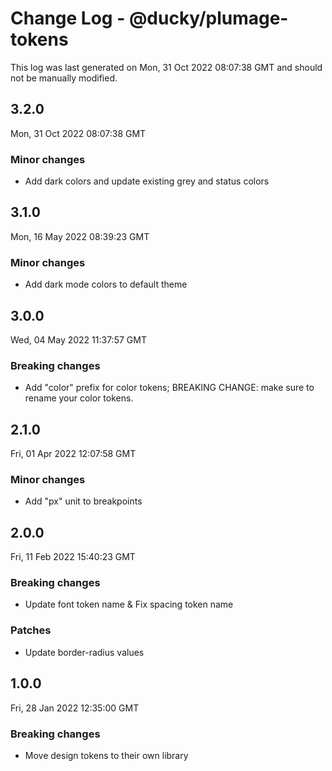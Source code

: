 # Change Log - @ducky/plumage-tokens

This log was last generated on Mon, 31 Oct 2022 08:07:38 GMT and should not be manually modified.

## 3.2.0
Mon, 31 Oct 2022 08:07:38 GMT

### Minor changes

- Add dark colors and update existing grey and status colors

## 3.1.0
Mon, 16 May 2022 08:39:23 GMT

### Minor changes

- Add dark mode colors to default theme

## 3.0.0
Wed, 04 May 2022 11:37:57 GMT

### Breaking changes

- Add "color" prefix for color tokens; BREAKING CHANGE: make sure to rename your color tokens.

## 2.1.0
Fri, 01 Apr 2022 12:07:58 GMT

### Minor changes

- Add "px" unit to breakpoints

## 2.0.0
Fri, 11 Feb 2022 15:40:23 GMT

### Breaking changes

- Update font token name & Fix spacing token name

### Patches

- Update border-radius values

## 1.0.0
Fri, 28 Jan 2022 12:35:00 GMT

### Breaking changes

- Move design tokens to their own library

